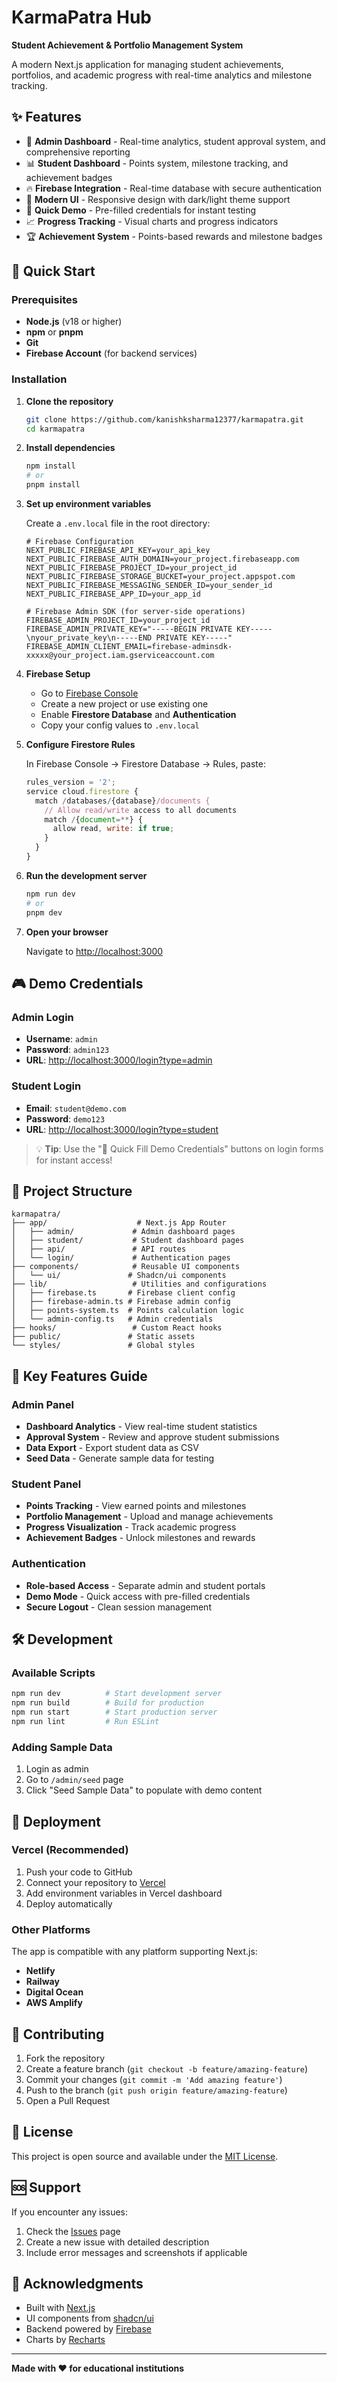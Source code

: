 # KarmaPatra Hub

**Student Achievement & Portfolio Management System**

A modern Next.js application for managing student achievements, portfolios, and academic progress with real-time analytics and milestone tracking.

## ✨ Features

- 🎯 **Admin Dashboard** - Real-time analytics, student approval system, and comprehensive reporting
- 📊 **Student Dashboard** - Points system, milestone tracking, and achievement badges
- 🔥 **Firebase Integration** - Real-time database with secure authentication
- 🎨 **Modern UI** - Responsive design with dark/light theme support
- 🚀 **Quick Demo** - Pre-filled credentials for instant testing
- 📈 **Progress Tracking** - Visual charts and progress indicators
- 🏆 **Achievement System** - Points-based rewards and milestone badges

## 🚀 Quick Start

### Prerequisites

- **Node.js** (v18 or higher)
- **npm** or **pnpm**
- **Git**
- **Firebase Account** (for backend services)

### Installation

1. **Clone the repository**
   ```bash
   git clone https://github.com/kanishksharma12377/karmapatra.git
   cd karmapatra
   ```

2. **Install dependencies**
   ```bash
   npm install
   # or
   pnpm install
   ```

3. **Set up environment variables**
   
   Create a `.env.local` file in the root directory:
   ```env
   # Firebase Configuration
   NEXT_PUBLIC_FIREBASE_API_KEY=your_api_key
   NEXT_PUBLIC_FIREBASE_AUTH_DOMAIN=your_project.firebaseapp.com
   NEXT_PUBLIC_FIREBASE_PROJECT_ID=your_project_id
   NEXT_PUBLIC_FIREBASE_STORAGE_BUCKET=your_project.appspot.com
   NEXT_PUBLIC_FIREBASE_MESSAGING_SENDER_ID=your_sender_id
   NEXT_PUBLIC_FIREBASE_APP_ID=your_app_id
   
   # Firebase Admin SDK (for server-side operations)
   FIREBASE_ADMIN_PROJECT_ID=your_project_id
   FIREBASE_ADMIN_PRIVATE_KEY="-----BEGIN PRIVATE KEY-----\nyour_private_key\n-----END PRIVATE KEY-----"
   FIREBASE_ADMIN_CLIENT_EMAIL=firebase-adminsdk-xxxxx@your_project.iam.gserviceaccount.com
   ```

4. **Firebase Setup**
   
   - Go to [Firebase Console](https://console.firebase.google.com/)
   - Create a new project or use existing one
   - Enable **Firestore Database** and **Authentication**
   - Copy your config values to `.env.local`

5. **Configure Firestore Rules**
   
   In Firebase Console → Firestore Database → Rules, paste:
   ```javascript
   rules_version = '2';
   service cloud.firestore {
     match /databases/{database}/documents {
       // Allow read/write access to all documents
       match /{document=**} {
         allow read, write: if true;
       }
     }
   }
   ```

6. **Run the development server**
   ```bash
   npm run dev
   # or
   pnpm dev
   ```

7. **Open your browser**
   
   Navigate to [http://localhost:3000](http://localhost:3000)

## 🎮 Demo Credentials

### Admin Login
- **Username**: `admin`
- **Password**: `admin123`
- **URL**: [http://localhost:3000/login?type=admin](http://localhost:3000/login?type=admin)

### Student Login
- **Email**: `student@demo.com`
- **Password**: `demo123`
- **URL**: [http://localhost:3000/login?type=student](http://localhost:3000/login?type=student)

> 💡 **Tip**: Use the "🚀 Quick Fill Demo Credentials" buttons on login forms for instant access!

## 📁 Project Structure

```
karmapatra/
├── app/                    # Next.js App Router
│   ├── admin/             # Admin dashboard pages
│   ├── student/           # Student dashboard pages
│   ├── api/               # API routes
│   └── login/             # Authentication pages
├── components/            # Reusable UI components
│   └── ui/               # Shadcn/ui components
├── lib/                   # Utilities and configurations
│   ├── firebase.ts       # Firebase client config
│   ├── firebase-admin.ts # Firebase admin config
│   ├── points-system.ts  # Points calculation logic
│   └── admin-config.ts   # Admin credentials
├── hooks/                 # Custom React hooks
├── public/               # Static assets
└── styles/               # Global styles
```

## 🔧 Key Features Guide

### Admin Panel
- **Dashboard Analytics** - View real-time student statistics
- **Approval System** - Review and approve student submissions
- **Data Export** - Export student data as CSV
- **Seed Data** - Generate sample data for testing

### Student Panel  
- **Points Tracking** - View earned points and milestones
- **Portfolio Management** - Upload and manage achievements
- **Progress Visualization** - Track academic progress
- **Achievement Badges** - Unlock milestones and rewards

### Authentication
- **Role-based Access** - Separate admin and student portals
- **Demo Mode** - Quick access with pre-filled credentials
- **Secure Logout** - Clean session management

## 🛠 Development

### Available Scripts

```bash
npm run dev          # Start development server
npm run build        # Build for production
npm run start        # Start production server
npm run lint         # Run ESLint
```

### Adding Sample Data

1. Login as admin
2. Go to `/admin/seed` page
3. Click "Seed Sample Data" to populate with demo content

## 🚀 Deployment

### Vercel (Recommended)

1. Push your code to GitHub
2. Connect your repository to [Vercel](https://vercel.com)
3. Add environment variables in Vercel dashboard
4. Deploy automatically

### Other Platforms

The app is compatible with any platform supporting Next.js:
- **Netlify**
- **Railway** 
- **Digital Ocean**
- **AWS Amplify**

## 🤝 Contributing

1. Fork the repository
2. Create a feature branch (`git checkout -b feature/amazing-feature`)
3. Commit your changes (`git commit -m 'Add amazing feature'`)
4. Push to the branch (`git push origin feature/amazing-feature`)
5. Open a Pull Request

## 📝 License

This project is open source and available under the [MIT License](LICENSE).

## 🆘 Support

If you encounter any issues:

1. Check the [Issues](https://github.com/kanishksharma12377/karmapatra/issues) page
2. Create a new issue with detailed description
3. Include error messages and screenshots if applicable

## 🙏 Acknowledgments

- Built with [Next.js](https://nextjs.org/)
- UI components from [shadcn/ui](https://ui.shadcn.com/)
- Backend powered by [Firebase](https://firebase.google.com/)
- Charts by [Recharts](https://recharts.org/)

---

**Made with ❤️ for educational institutions**